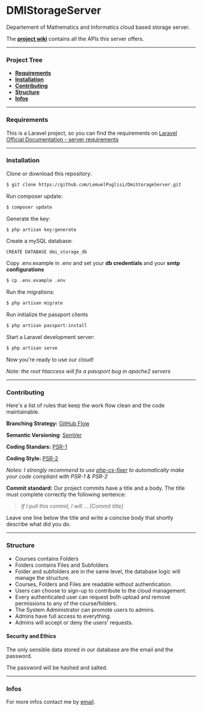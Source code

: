 # DMIStorageServer

Departement of Mathematics and Informatics cloud based storage server.

The [**project wiki**](https://github.com/LemuelPuglisi/DmiStorageServer/wiki) contains all the APIs this server offers.

*****

### Project Tree

- [**Requirements**](#Requirements)
- [**Installation**](#Installation)
- [**Contributing**](#Contributing)
- [**Structure**](#Structure)
- [**Infos**](#Infos)

*****

### Requirements

This is a Laravel project, so you can find the requirements on [Laravel Official Documentation - server requirements](https://laravel.com/docs/5.8#server-requirements) 

*****

### Installation 

Clone or download this repository: 

```sh
$ git clone https://github.com/LemuelPuglisi/DmiStorageServer.git
```

Run composer update:

```sh
$ composer update
```

Generate the key:

```sh
$ php artisan key:generate
```

Create a mySQL database: 

```mysql
CREATE DATABASE dmi_storage_db
```

Copy .env.example in .env and set your **db credentials** and your **smtp configurations**
```sh
$ cp .env.example .env
```

Run the migrations: 

```sh
$ php artisan migrate
```

Run initialize the passport clients
```sh
$ php artisan passport:install
```

Start a Laravel development server: 

```sh
$ php artisan serve
```

Now you're ready to use our cloud!  

*Note: the root htaccess will fix a passport bug in apache2 servers*

*****

### Contributing 

Here's a list of rules that keep the work flow clean and the code maintainable.

**Branching Strategy:** [GitHub Flow](https://guides.github.com/introduction/flow/)

**Semantic Versioning**: [SemVer](https://semver.org/)

**Coding Standars:** [PSR-1](https://www.php-fig.org/psr/psr-1/)

**Coding Style:** [PSR-2](https://www.php-fig.org/psr/psr-2/)

*Notes: I strongly recommend to use [php-cs-fixer](https://github.com/FriendsOfPHP/PHP-CS-Fixer) to automatically make your code compliant with PSR-1 & PSR-2*

**Commit standard:** Our project commits have a title and a body. The title must complete correctly the following sentence: 

>  *If I pull this commit, I will ... [Commit title]*

Leave one line below the title and write a coincise body that shortly describe what did you do.

*****

### Structure

- Courses contains Folders
- Folders contains Files and Subfolders
- Folder and subfolders are in the same level, the database logic will manage the structure. 
- Courses, Folders and Files are readable without authentication.
- Users can choose to sign-up to contribute to the cloud management. 
- Every authenticated user can request both upload and remove permissions to any of the course/folders. 
- The System Administrator can promote users to admins.
- Admins have full access to everything.
- Admins will accept or deny the users' requests.



#### Security and Ethics

The only sensible data stored in our database are the email and the password.

The password will be hashed and salted. 

*****

### Infos

For more infos contact me by [email](emailto:lemuelpuglisi001@gmail.com).